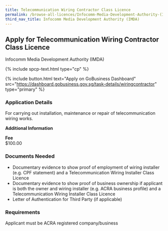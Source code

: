 ```yaml
---
title: Telecommunication Wiring Contractor Class Licence
permalink: /browse-all-licences/Infocomm-Media-Development-Authority-(IMDA)/Telecommunication-Wiring-Contractor-Class-Licence
third_nav_title: Infocomm Media Development Authority (IMDA)
---
```


## Apply for Telecommunication Wiring Contractor Class Licence

Infocomm Media Development Authority (IMDA)

{% include spcp-text.html type="cp" %}

{% include button.html text="Apply on GoBusiness Dashboard" src="https://dashboard.gobusiness.gov.sg/task-details/wiringcontractor" type="primary" %}

<H3>Application Details</H3>

<p>For carrying out installation, maintenance or repair of telecommunication wiring works.</p>

<strong>Additional Information</strong>

<p><strong>Fee</strong><br/>$100.00</p>

<H3>Documents Needed</H3>

<ul>
<li>Documentary evidence to show proof of employment of wiring installer (e.g. CPF statement) and a Telecommunication Wiring Installer Class Licence</li>
<li>Documentary evidence to show proof of business ownership if applicant is both the owner and wiring installer (e.g. ACRA business profile) and a Telecommunication Wiring Installer Class Licence</li>
<li>Letter of Authentication for Third Party (if applicable)</li>
</ul>

<H3>Requirements</H3>

Applicant must be ACRA registered company/business

